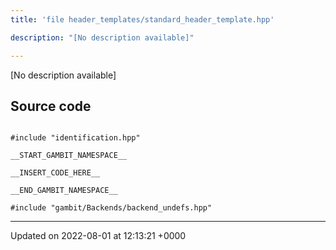```yaml
---
title: 'file header_templates/standard_header_template.hpp'

description: "[No description available]"

---
```







[No description available]




## Source code

```

#include "identification.hpp"

__START_GAMBIT_NAMESPACE__

__INSERT_CODE_HERE__

__END_GAMBIT_NAMESPACE__

#include "gambit/Backends/backend_undefs.hpp"
```


-------------------------------

Updated on 2022-08-01 at 12:13:21 +0000
